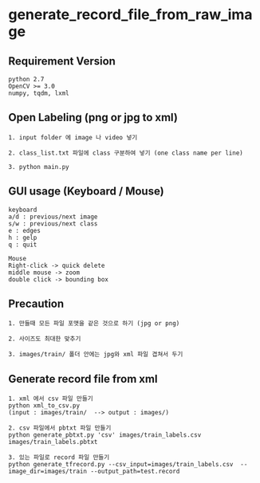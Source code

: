 # generate_record_file_from_raw_image
## Requirement Version

```
python 2.7
OpenCV >= 3.0
numpy, tqdm, lxml
```

## Open Labeling (png or jpg to xml)

```
1. input folder 에 image 나 video 넣기

2. class_list.txt 파일에 class 구분하여 넣기 (one class name per line)

3. python main.py
```

## GUI usage (Keyboard / Mouse)
```
keyboard
a/d : previous/next image
s/w : previous/next class
e : edges
h : gelp
q : quit

Mouse
Right-click -> quick delete
middle mouse -> zoom
double click -> bounding box
```

## Precaution
```
1. 만들때 모든 파일 포맷을 같은 것으로 하기 (jpg or png)

2. 사이즈도 최대한 맞추기

3. images/train/ 폴더 안에는 jpg와 xml 파일 겹쳐서 두기
```

## Generate record file from xml

```
1. xml 에서 csv 파일 만들기
python xml_to_csv.py
(input : images/train/  --> output : images/)

2. csv 파일에서 pbtxt 파일 만들기
python generate_pbtxt.py 'csv' images/train_labels.csv images/train_labels.pbtxt

3. 있는 파일로 record 파일 만들기
python generate_tfrecord.py --csv_input=images/train_labels.csv  --image_dir=images/train --output_path=test.record
```
